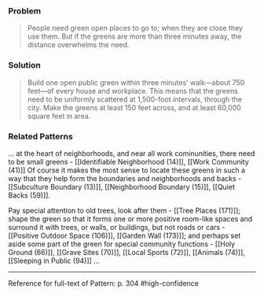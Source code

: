 ### Problem
>People need green open places to go to; when they are close they use them. But if the greens are more than three minutes away, the distance overwhelms the need.

### Solution
>Build one open public green within three minutes’ walk—about 750 feet—of every house and workplace. This means that the greens need to be uniformly scattered at 1,500-foot intervals, through the city. Make the greens at least 150 feet across, and at least 60,000 square feet in area.

### Related Patterns
... at the heart of neighborhoods, and near all work cominunities, there need to be small greens - [[Identifiable Neighborhood (14)]], [[Work Community (41)]] Of course it makes the most sense to locate these greens in such a way that they help form the boundaries and neighborhoods and backs - [[Subculture Boundary (13)]], [[Neighborhood Boundary (15)]], [[Quiet Backs (59)]]. 

Pay special attention to old trees, look after them - [[Tree Places (171)]]; shape the green so that it forms one or more positive room-like spaces and surround it with trees, or walls, or buildings, but not roads or cars - [[Positive Outdoor Space (106)]], [[Garden Wall (173)]]; and perhaps set aside some part of the green for special community functions - [[Holy Ground (66)]], [[Grave Sites (70)]], [[Local Sports (72)]], [[Animals (74)]], [[Sleeping in Public (94)]] ...

---
Reference for full-text of Pattern: p. 304 #high-confidence 